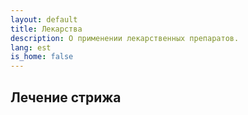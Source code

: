 ```yaml
---
layout: default
title: Лекарства
description: О применении лекарственных препаратов.
lang: est
is_home: false
---
```


## Лечение стрижа
